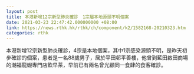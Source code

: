 ```yaml
---
layout: post
title: 本港新增12宗新型肺炎確診　1宗屬本地源頭不明個案
date: 2021-03-23 22:47:42.000000000 +08:00
link: https://news.rthk.hk/rthk/ch/component/k2/1582168-20210323.htm
categories: rthk
---
```


本港新增12宗新型肺炎確診，4宗是本地個案，其中1宗感染源頭不明，是昨天初步確診的個案，患者是一名88歲男子，居於平田邨平善樓，他曾到藍田啟田商場的潮福龍蝦專門店飲早茶，早前已有兩名曾光顧同一食肆的食客確診。
